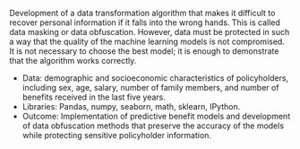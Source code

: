 Development of a data transformation algorithm that makes it difficult to recover personal information if it falls into the wrong hands. This is called data masking or data obfuscation. However, data must be protected in such a way that the quality of the machine learning models is not compromised. It is not necessary to choose the best model; it is enough to demonstrate that the algorithm works correctly.

- Data: demographic and socioeconomic characteristics of policyholders, including sex, age, salary, number of family members, and number of benefits received in the last five years.
- Libraries: Pandas, numpy, seaborn, math, sklearn, IPython.
- Outcome: Implementation of predictive benefit models and development of data obfuscation methods that preserve the accuracy of the models while protecting sensitive policyholder information.
